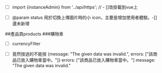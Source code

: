 
- [ ]  import {instanceAdmin} from '../api/https';
  //   - []改掛載到vue上

- [ ]
   @param status 用於切換上傳圖片時的小 icon，主要是增加使用者體驗。-[]還未新增

##產品頁products
###購物車
- [ ] currencyFilter
- [ ] 竟然按過的不能按 {message: "The given data was invalid.", errors: ["該商品已放入購物車當中。"]}
errors: ["該商品已放入購物車當中。"]
message: "The given data was invalid."

